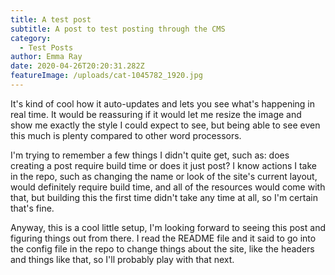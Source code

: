 ```yaml
---
title: A test post
subtitle: A post to test posting through the CMS
category:
  - Test Posts
author: Emma Ray
date: 2020-04-26T20:20:31.282Z
featureImage: /uploads/cat-1045782_1920.jpg
---
```

It's kind of cool how it auto-updates and lets you see what's happening in real time. It would be reassuring if it would let me resize the image and show me exactly the style I could expect to see, but being able to see even this much is plenty compared to other word processors.

I'm trying to remember a few things I didn't quite get, such as: does creating a post require build time or does it just post? I know actions I take in the repo, such as changing the name or look of the site's current layout, would definitely require build time, and all of the resources would come with that, but building this the first time didn't take any time at all, so I'm certain that's fine.

Anyway, this is a cool little setup, I'm looking forward to seeing this post and figuring things out from there. I read the README file and it said to go into the config file in the repo to change things about the site, like the headers and things like that, so I'll probably play with that next.